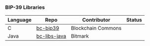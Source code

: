 ### BIP-39 Libraries

| Language | Repo | Contributor | Status |
|----------|------|-------------|--------|
| C | [bc-bip39](https://github.com/blockchaincommons/bc-bip39) | Blockchain Commons | |
| Java | [bc-libs-java](https://github.com/BlockchainCommons/bc-libs-java) | Bitmark |
